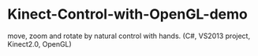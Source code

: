 # Kinect-Control-with-OpenGL-demo
move, zoom and rotate by natural control with hands. (C#, VS2013 project, Kinect2.0, OpenGL)

